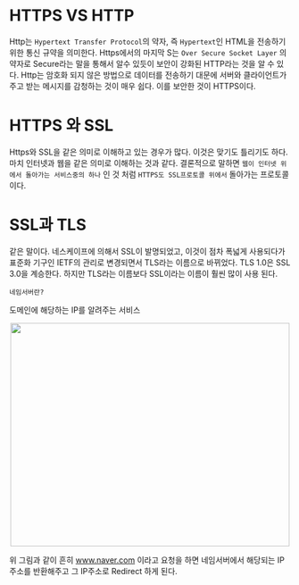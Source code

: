 
# HTTPS VS HTTP

  Http는 `Hypertext Transfer Protocol`의 약자, 즉 `Hypertext`인 HTML을 전송하기 위한 통신 규약을 의미한다.
  Https에서의 마지막 S는 `Over Secure Socket Layer` 의 약자로 Secure라는 말을 통해서 알수 있듯이 보안이 강화된 HTTP라는 것을 알 수 있다.
  Http는 암호화 되지 않은 방법으로 데이터를 전송하기 대문에 서버와 클라이언트가 주고 받는 메시지를 감청하는 것이 매우 쉽다.
  이를 보안한 것이 HTTPS이다.
  

# HTTPS 와 SSL

  Https와 SSL을 같은 의미로 이해하고 있는 경우가 많다. 이것은 맞기도 틀리기도 하다. 마치 인터넷과 웹을 같은 의미로 이해하는 것과 같다.
  결론적으로 말하면 `웹이 인터넷 위에서 돌아가는 서비스중의 하나` 인 것 처럼 `HTTPS도 SSL프로토콜 위에서` 돌아가는 프로토콜 이다.
  
  

# SSL과 TLS

  같은 말이다. 네스케이프에 의해서 SSL이 발명되었고, 이것이 점차 폭넓게 사용되다가 표준화 기구인 IETF의 관리로 변경되면서 TLS라는 이름으로
  바뀌었다. TLS 1.0은 SSL 3.0을 계승한다. 하지만 TLS라는 이름보다 SSL이라는 이름이 훨씬 많이 사용 된다.
  
  `네임서버란?`
  
   도메인에 해당하는 IP를 알려주는 서비스
  
  <p align = "center">
  <img src ="https://s3.ap-northeast-2.amazonaws.com/opentutorials-user-file/module/121/298.png" width = "500" height = "400"/>
  </p>

  위 그림과 같이 흔히 www.naver.com 이라고 요청을 하면 네임서버에서 해당되는 IP주소를 반환해주고 그 IP주소로 Redirect 하게 된다.
